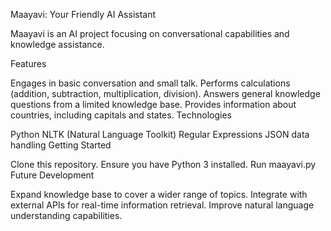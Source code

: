 Maayavi: Your Friendly AI Assistant

Maayavi is an AI project focusing on conversational capabilities and knowledge assistance.

Features

Engages in basic conversation and small talk.
Performs calculations (addition, subtraction, multiplication, division).
Answers general knowledge questions from a limited knowledge base.
Provides information about countries, including capitals and states.
Technologies

Python
NLTK (Natural Language Toolkit)
Regular Expressions
JSON data handling
Getting Started

Clone this repository.
Ensure you have Python 3 installed.
Run maayavi.py
Future Development

Expand knowledge base to cover a wider range of topics.
Integrate with external APIs for real-time information retrieval.
Improve natural language understanding capabilities.